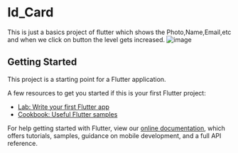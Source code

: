 # Id_Card 
This is just a basics project of flutter which shows the Photo,Name,Email,etc  and when we click on button the level gets increased.
![image](https://user-images.githubusercontent.com/86064845/135706455-0b4ad9e3-313e-435b-98d0-7a6fcf608078.png)


## Getting Started

This project is a starting point for a Flutter application.

A few resources to get you started if this is your first Flutter project:

- [Lab: Write your first Flutter app](https://flutter.dev/docs/get-started/codelab)
- [Cookbook: Useful Flutter samples](https://flutter.dev/docs/cookbook)

For help getting started with Flutter, view our
[online documentation](https://flutter.dev/docs), which offers tutorials,
samples, guidance on mobile development, and a full API reference.
